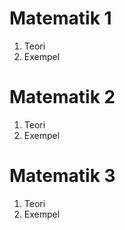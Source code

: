 # Matematik 1

1. Teori
2. Exempel

# Matematik 2

1. Teori
2. Exempel

# Matematik 3

1. Teori
2. Exempel
